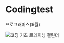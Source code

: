# Codingtest
프로그래머스(9월)


![코딩 기초 트레이닝 캘린더](https://github.com/maxkim77/Codingtest/assets/141907655/f05af2ee-cf30-487f-b3f8-bc7e439b30e5)
